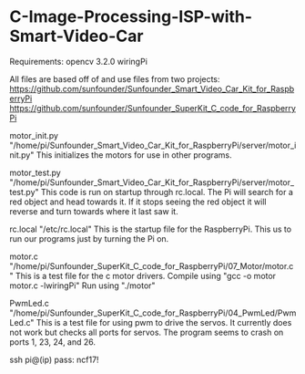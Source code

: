 # C-Image-Processing-ISP-with-Smart-Video-Car
Requirements:
opencv 3.2.0
wiringPi

All files are based off of and use files from two projects:
https://github.com/sunfounder/Sunfounder_Smart_Video_Car_Kit_for_RaspberryPi
https://github.com/sunfounder/Sunfounder_SuperKit_C_code_for_RaspberryPi

motor_init.py "/home/pi/Sunfounder_Smart_Video_Car_Kit_for_RaspberryPi/server/motor_init.py"
This initializes the motors for use in other programs.

motor_test.py "/home/pi/Sunfounder_Smart_Video_Car_Kit_for_RaspberryPi/server/motor_test.py"
This code is run on startup through rc.local. The Pi will search for a red object and head towards it. If it stops seeing the red object it will reverse and turn towards where it last saw it.

rc.local "/etc/rc.local"
This is the startup file for the RaspberryPi. This us to run our programs just by turning the Pi on.

motor.c "/home/pi/Sunfounder_SuperKit_C_code_for_RaspberryPi/07_Motor/motor.c"
This is a test file for the c motor drivers.
Compile using "gcc -o motor motor.c -lwiringPi"
Run using "./motor"

PwmLed.c "/home/pi/Sunfounder_SuperKit_C_code_for_RaspberryPi/04_PwmLed/PwmLed.c"
This is a test file for using pwm to drive the servos. It currently does not work but checks all ports for servos. The program seems to crash on ports 1, 23, 24, and 26.

ssh pi@(ip)
pass: ncf17!
